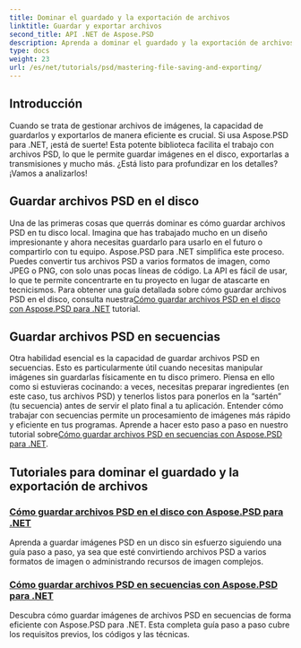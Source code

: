 ```yaml
---
title: Dominar el guardado y la exportación de archivos
linktitle: Guardar y exportar archivos
second_title: API .NET de Aspose.PSD
description: Aprenda a dominar el guardado y la exportación de archivos con los tutoriales de Aspose.PSD para .NET. Convierta archivos PSD fácilmente y administre recursos de imágenes complejos de manera eficiente.
type: docs
weight: 23
url: /es/net/tutorials/psd/mastering-file-saving-and-exporting/
---
```

## Introducción

Cuando se trata de gestionar archivos de imágenes, la capacidad de guardarlos y exportarlos de manera eficiente es crucial. Si usa Aspose.PSD para .NET, ¡está de suerte! Esta potente biblioteca facilita el trabajo con archivos PSD, lo que le permite guardar imágenes en el disco, exportarlas a transmisiones y mucho más. ¿Está listo para profundizar en los detalles? ¡Vamos a analizarlos!

## Guardar archivos PSD en el disco

 Una de las primeras cosas que querrás dominar es cómo guardar archivos PSD en tu disco local. Imagina que has trabajado mucho en un diseño impresionante y ahora necesitas guardarlo para usarlo en el futuro o compartirlo con tu equipo. Aspose.PSD para .NET simplifica este proceso. Puedes convertir tus archivos PSD a varios formatos de imagen, como JPEG o PNG, con solo unas pocas líneas de código. La API es fácil de usar, lo que te permite concentrarte en tu proyecto en lugar de atascarte en tecnicismos. Para obtener una guía detallada sobre cómo guardar archivos PSD en el disco, consulta nuestra[Cómo guardar archivos PSD en el disco con Aspose.PSD para .NET](./saving-psd-files-to-disk/) tutorial.

## Guardar archivos PSD en secuencias

 Otra habilidad esencial es la capacidad de guardar archivos PSD en secuencias. Esto es particularmente útil cuando necesitas manipular imágenes sin guardarlas físicamente en tu disco primero. Piensa en ello como si estuvieras cocinando: a veces, necesitas preparar ingredientes (en este caso, tus archivos PSD) y tenerlos listos para ponerlos en la “sartén” (tu secuencia) antes de servir el plato final a tu aplicación. Entender cómo trabajar con secuencias permite un procesamiento de imágenes más rápido y eficiente en tus programas. Aprende a hacer esto paso a paso en nuestro tutorial sobre[Cómo guardar archivos PSD en secuencias con Aspose.PSD para .NET](./saving-psd-files-to-streams/).

## Tutoriales para dominar el guardado y la exportación de archivos
### [Cómo guardar archivos PSD en el disco con Aspose.PSD para .NET](./saving-psd-files-to-disk/)
Aprenda a guardar imágenes PSD en un disco sin esfuerzo siguiendo una guía paso a paso, ya sea que esté convirtiendo archivos PSD a varios formatos de imagen o administrando recursos de imagen complejos.
### [Cómo guardar archivos PSD en secuencias con Aspose.PSD para .NET](./saving-psd-files-to-streams/)
Descubra cómo guardar imágenes de archivos PSD en secuencias de forma eficiente con Aspose.PSD para .NET. Esta completa guía paso a paso cubre los requisitos previos, los códigos y las técnicas.